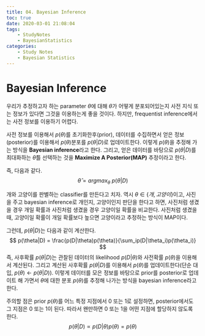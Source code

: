 ```yaml
---
title: 04. Bayesian Inference
toc: true
date: 2020-03-01 21:08:04
tags:
	- StudyNotes
	- BayesianStatistics
categories:
	- Study Notes
	- Bayesian Statistics
---
```




# Bayesian Inference



우리가 추정하고자 하는 parameter $\theta$에 대해 $\theta$가 어떻게 분포되어있는지 사전 지식 또는 정보가 있다면 그것을 이용하는게 좋을 것이다. 하지만, frequentist inference에서는 사전 정보를 이용하기 어렵다.

사전 정보를 이용해서 $p(\theta)$를 초기화한후(prior), 데이터를 수집하면서 얻은 정보(posterior)를 이용해서 $p(\theta)$분포를 $p(\theta|D)$로 업데이트한다. 이렇게 $p(\theta)$을 추정해 가는 방식을 **Bayesian inference**라고 한다. 그리고, 얻은 데이터를 바탕으로 $p(\theta|D)$를 최대화하는 $\hat{\theta}$를 선택하는 것을 **Maximize A Posterior(MAP)** 추정이라고 한다.

즉, 다음과 같다.
$$
\hat{\theta} = argmax_{\theta} ~p(\theta|D)
$$


개와 고양이를 판별하는 classifier를 만든다고 치자. 역시 $\theta \in \{개, 고양이\}$이고, 사진을 주고 bayesian inference로 개인지, 고양이인지 판단을 한다고 하면,  사진처럼 생겼을 경우 개일 확률과 사진처럼 생겼을 경우 고양이일 확률을 비교한다. 사진처럼 생겼을때, 고양이일 확률이 개일 확률보다 높으면 고양이라고 추정하는 방식이 MAP이다.

그런데, $p(\theta|D)$는 다음과 같이 계산한다.
$$
p(\theta|D) = \frac{p(D|\theta)p(\theta)}{\sum_ip(D|\theta_i)p(\theta_i)}
$$
즉, 사후확률 $p(\theta|D)$는 관찰된 데이터의 likelihood $p(D|\theta)$와 사전확률 $p(\theta)$을 이용해서 계산된다. 그리고 계산된 사후확률 $p(\theta|D)$를 이용해서 $p(\theta)$를 업데이트한다(단순 대입, $p(\theta) \leftarrow p(\theta|D)$). 이렇게 데이터를 모은 정보를 바탕으로 prior를 posterior로 업데이트 해 가면서 $\theta$에 대한 분포 $p(\theta)$를 추정해 나가는 방식을 bayesian inference라고 한다.



주의할 점은 prior $p(\theta)$를 어느 특정 지점에서 0 또는 1로 설정하면, posterior에서도 그 지점은 0 또는 1이 된다. 따라서 왠만하면 0 또는 1을 어떤 지점에 할당하지 않도록 한다.
$$
p(\theta|D) \propto p(D|\theta)p(\theta) = p(\theta)
$$
